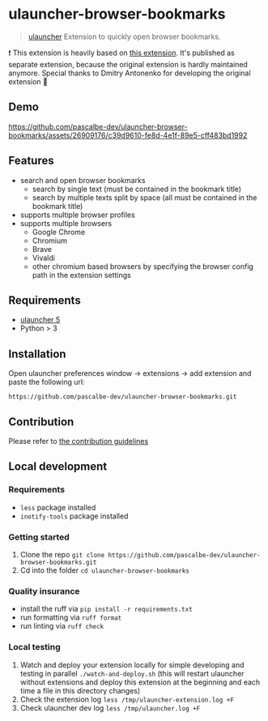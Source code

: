 # ulauncher-browser-bookmarks

> [ulauncher](https://ulauncher.io/) Extension to quickly open browser bookmarks.

❗ This extension is heavily based on [this extension](https://github.com/nortmas/chrome-bookmarks). It's published as separate extension, because the original extension is hardly maintained anymore. Special thanks to Dmitry Antonenko for developing the original extension 👏

## Demo

https://github.com/pascalbe-dev/ulauncher-browser-bookmarks/assets/26909176/c39d9610-fe8d-4e1f-89e5-cff483bd1992

## Features

- search and open browser bookmarks
  - search by single text (must be contained in the bookmark title)
  - search by multiple texts split by space (all must be contained in the bookmark title)
- supports multiple browser profiles
- supports multiple browsers 
  - Google Chrome
  - Chromium
  - Brave
  - Vivaldi
  - other chromium based browsers by specifying the browser config path in the extension settings

## Requirements

- [ulauncher 5](https://ulauncher.io/)
- Python > 3

## Installation

Open ulauncher preferences window -> extensions -> add extension and paste the following url:

`https://github.com/pascalbe-dev/ulauncher-browser-bookmarks.git`

## Contribution

Please refer to [the contribution guidelines](./CONTRIBUTING.md)

## Local development

### Requirements

- `less` package installed
- `inotify-tools` package installed

### Getting started

1. Clone the repo `git clone https://github.com/pascalbe-dev/ulauncher-browser-bookmarks.git`
2. Cd into the folder `cd ulauncher-browser-bookmarks`

### Quality insurance

- install the ruff via `pip install -r requirements.txt`
- run formatting via `ruff format`
- run linting via `ruff check`

### Local testing

1. Watch and deploy your extension locally for simple developing and testing in parallel `./watch-and-deploy.sh` (this will restart ulauncher without extensions and deploy this extension at the beginning and each time a file in this directory changes)
2. Check the extension log `less /tmp/ulauncher-extension.log +F`
3. Check ulauncher dev log `less /tmp/ulauncher.log +F`
